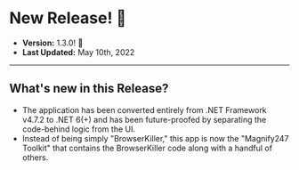 # New Release! 🎊

- **Version:** 1.3.0! 🥳
- **Last Updated:** May 10th, 2022

---

## What's new in this Release?
- The application has been converted entirely from .NET Framework v4.7.2 to .NET 6(+) and has been future-proofed by separating the code-behind logic from the UI.
- Instead of being simply "BrowserKiller," this app is now the "Magnify247 Toolkit" that contains the BrowserKiller code along with a handful of others.

